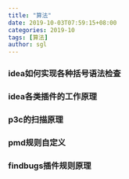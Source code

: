 ```yaml
---
title: "算法"
date: 2019-10-03T07:59:15+08:00
categories: 2019-10
tags: [算法]
author: sgl
---
```



### idea如何实现各种括号语法检查

### idea各类插件的工作原理


### p3c的扫描原理

### pmd规则自定义

### findbugs插件规则原理